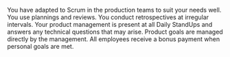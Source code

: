 You have adapted to Scrum in the production teams to suit your needs well. You use plannings and reviews. You conduct retrospectives at irregular intervals.
Your product management is present at all Daily StandUps and answers any technical questions that may arise.
Product goals are managed directly by the management.
All employees receive a bonus payment when personal goals are met.
